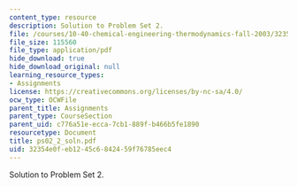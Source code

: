 ```yaml
---
content_type: resource
description: Solution to Problem Set 2.
file: /courses/10-40-chemical-engineering-thermodynamics-fall-2003/32354e0feb1245c6842459f76785eec4_ps02_2_soln.pdf
file_size: 115560
file_type: application/pdf
hide_download: true
hide_download_original: null
learning_resource_types:
- Assignments
license: https://creativecommons.org/licenses/by-nc-sa/4.0/
ocw_type: OCWFile
parent_title: Assignments
parent_type: CourseSection
parent_uid: c776a51e-ecca-7cb1-889f-b466b5fe1890
resourcetype: Document
title: ps02_2_soln.pdf
uid: 32354e0f-eb12-45c6-8424-59f76785eec4
---
```

Solution to Problem Set 2.